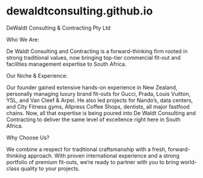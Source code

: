 # dewaldtconsulting.github.io
DeWaldt Consulting &amp; Contracting Pty Ltd

Who We Are:

De Waldt Consulting and Contracting is a forward-thinking firm rooted in strong traditional values, now bringing top-tier commercial fit-out and facilities management expertise to South Africa.

Our Niche & Experience:

Our founder gained extensive hands-on experience in New Zealand, personally managing luxury brand fit-outs for Gucci, Prada, Louis Vuitton, YSL, and Van Cleef & Arpel. He also led projects for Nando’s, data centers, and City Fitness gyms, Allpress Coffee Shops, dentists, all major fastfood chains. Now, all that expertise is being poured into De Waldt Consulting and Contracting to deliver the same level of excellence right here in South Africa.

Why Choose Us?

We combine a respect for traditional craftsmanship with a fresh, forward-thinking approach. With proven international experience and a strong portfolio of premium fit-outs, we’re ready to partner with you to bring world-class quality to your projects.
